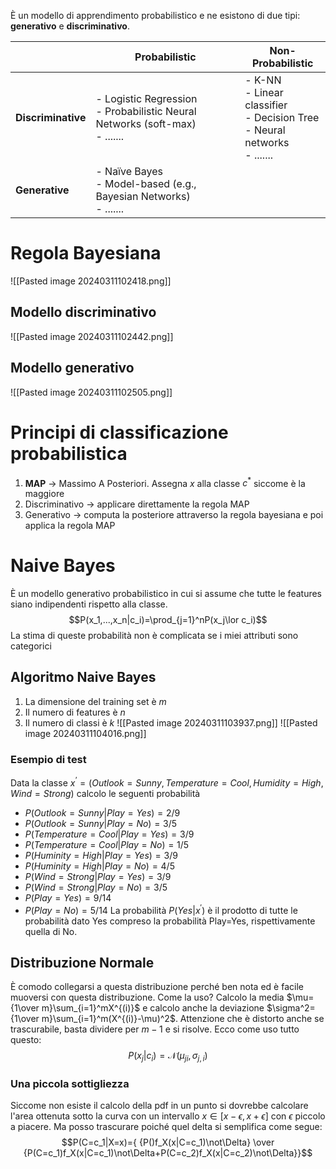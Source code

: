 È un modello di apprendimento probabilistico e ne esistono di due tipi: **generativo** e **discriminativo**.

|                      | Probabilistic                                       | Non-Probabilistic                   |
|----------------------|-----------------------------------------------------|-------------------------------------|
| **Discriminative**   | - Logistic Regression<br>- Probabilistic Neural Networks (soft-max)<br>- ....... | - K-NN<br>- Linear classifier<br>- Decision Tree<br>- Neural networks<br>- ....... |
| **Generative**       | - Naïve Bayes<br>- Model-based (e.g., Bayesian Networks)<br>- .......           |                                     |


# Regola Bayesiana
![[Pasted image 20240311102418.png]]

## Modello discriminativo
![[Pasted image 20240311102442.png]]
## Modello generativo
![[Pasted image 20240311102505.png]]

# Principi di classificazione probabilistica
1. **MAP** $\rightarrow$ Massimo A Posteriori. Assegna $x$ alla classe $c^*$ siccome è la maggiore
2. Discriminativo $\rightarrow$ applicare direttamente la regola MAP
3. Generativo $\rightarrow$ computa la posteriore attraverso la regola bayesiana e poi applica la regola MAP

# Naive Bayes
È un modello generativo probabilistico in cui si assume che tutte le features siano indipendenti rispetto alla classe. $$P(x_1,...,x_n|c_i)=\prod_{j=1}^nP(x_j\lor c_i)$$La stima di queste probabilità non è complicata se i miei attributi sono categorici

## Algoritmo Naive Bayes 
1. La dimensione del training set è $m$
2. Il numero di features è $n$ 
3. Il numero di classi è $k$
![[Pasted image 20240311103937.png]]
![[Pasted image 20240311104016.png]]

### Esempio di test
Data la classe $x^{’}=(Outlook=Sunny, Temperature=Cool, Humidity=High, Wind=Strong)$ calcolo le seguenti probabilità
* $P(Outlook=Sunny|Play=Yes) = 2/9$
* $P(Outlook=Sunny|Play=No) = 3/5$
* $P(Temperature=Cool|Play=Yes) = 3/9$
* $P(Temperature=Cool|Play=No) = 1/5$
* $P(Huminity=High|Play=Yes) = 3/9$
* $P(Huminity=High|Play=No) = 4/5$
* $P(Wind=Strong|Play=Yes) = 3/9$
* $P(Wind=Strong|Play=No) = 3/5$
* $P(Play=Yes) = 9/14$
* $P(Play=No) = 5/14$
La probabilità $P(Yes|x^{'})$ è il prodotto di tutte le probabilità dato Yes compreso la probabilità Play=Yes, rispettivamente quella di No. 

## Distribuzione Normale
È comodo collegarsi a questa distribuzione perché ben nota ed è facile muoversi con questa distribuzione. 
Come la uso? 
Calcolo la media $\mu={1\over m}\sum_{i=1}^mX^{(i)}$ e calcolo anche la deviazione $\sigma^2={1\over m}\sum_{i=1}^m(X^{(i)}-\mu)^2$. Attenzione che è distorto anche se trascurabile, basta dividere per $m-1$ e si risolve. Ecco come uso tutto questo:
$$P(x_j|c_i)=\mathcal{N}(\mu_{ji},\sigma_{j,i})$$
### Una piccola sottigliezza
Siccome non esiste il calcolo della pdf in un punto si dovrebbe calcolare l'area ottenuta sotto la curva con un intervallo $x\in[x-\epsilon, x+\epsilon]$ con $\epsilon$ piccolo a piacere. Ma posso trascurare poiché quel delta si semplifica come segue:
$$P(C=c_1|X=x)={
{P()f_X(x|C=c_1)\not\Delta}
\over
{P(C=c_1)f_X(x|C=c_1)\not\Delta+P(C=c_2)f_X(x|C=c_2)\not\Delta}}$$

